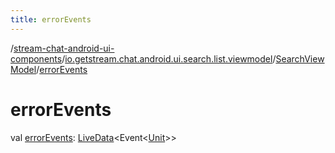```yaml
---
title: errorEvents
---
```

/[stream-chat-android-ui-components](../../index.md)/[io.getstream.chat.android.ui.search.list.viewmodel](../index.md)/[SearchViewModel](index.md)/[errorEvents](errorEvents.md)  
  
  
  
# errorEvents  
val [errorEvents](errorEvents.md): [LiveData](https://developer.android.com/reference/kotlin/androidx/lifecycle/LiveData.html)&lt;Event&lt;[Unit](https://kotlinlang.org/api/latest/jvm/stdlib/kotlin/-unit/index.html)&gt;&gt;
